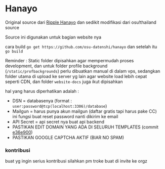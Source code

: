 # Hanayo

Original source dari [Ripple Hanayo](https://github.com/osuripple/hanayo) dan sedikit modifikasi dari osu!thailand source

Source ini digunakan untuk bagian website nya

cara build `go get https://github.com/osu-datenshi/hanayo` dan setelah itu `go build`

Reminder : Static folder dipisahkan agar mempermudah proses development, dan untuk folder profile background (`/static/profbackgrounds`) perlu dibuatkan manual di dalam vps, sedangkan folder utama di upload ke server yg lain agar website load lebih cepat seperti CDN, dan folder `website-docs` juga ikut dipisahkan

hal yang harus diperhatikan adalah :

- DSN = databasenya (format : `user:password@tcp(localhost:3306)/database`)
- Mailgun = harus punya akun mailgun (daftar gratis tapi harus pake CC) ini fungsi buat reset password nanti dikirim ke email
- API Secret = api secret nya buat api backend
- PASTIKAN EDIT DOMAIN YANG ADA DI SELURUH TEMPLATES (commit [e36e900](https://github.com/osu-datenshi/hanayo/commit/acd44a52ce6df3228984ea5ccd41c4b155ac31e1))
- PASTIKAN GOOGLE CAPTCHA AKTIF (BIAR NO SPAM)

### kontribusi

buat yg ingin serius kontribusi silahkan pm troke buat di invite ke orgz